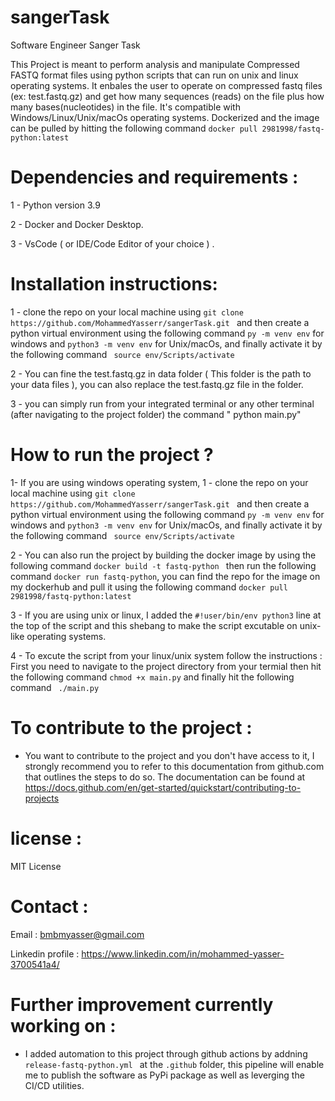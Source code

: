 # sangerTask
Software Engineer Sanger Task

This Project is meant to perform analysis and manipulate Compressed FASTQ format files using python scripts that can run on unix and linux operating systems. It enbales the user to operate on compressed fastq files (ex: test.fastq.gz) and get how many sequences (reads) on the file plus how many bases(nucleotides) in the file.
It's compatible with Windows/Linux/Unix/macOs operating systems. Dockerized and the image can be pulled by hitting the following command ``` docker pull 2981998/fastq-python:latest ``` 

# Dependencies and requirements : 

1 - Python version 3.9 

2 - Docker and Docker Desktop. 

3 - VsCode ( or IDE/Code Editor of your choice ) . 

# Installation instructions:

1 - clone the repo on your local machine using ```git clone https://github.com/MohammedYasserr/sangerTask.git ``` and then create a python virtual environment using the following command ``` py -m venv env ``` for windows and ``` python3 -m venv env ``` for Unix/macOs, and finally activate it by the following command ``` source env/Scripts/activate``` 

2 - You can fine the test.fastq.gz in data folder ( This folder is the path to your data files ), you can also replace the test.fastq.gz file in the folder.

3 - you can simply run from your integrated terminal or any other terminal (after navigating to the project folder) the command " python main.py"

# How to run the project ? 

1- If you are using windows operating system, 1 - clone the repo on your local machine using ```git clone https://github.com/MohammedYasserr/sangerTask.git ``` and then create a python virtual environment using the following command ``` py -m venv env ``` for windows and ``` python3 -m venv env ``` for Unix/macOs, and finally activate it by the following command ``` source env/Scripts/activate``` 

2 - You can also run the project by building the docker image by using the following command ```docker build -t fastq-python ``` then run the following command ``` docker run fastq-python ```, you can find the repo for the image on my dockerhub and pull it using the following command ``` docker pull 2981998/fastq-python:latest ```

3 - If you are using unix or linux, I added the ``` #!user/bin/env python3 ```  line at the top of the script and this shebang to make the script excutable on unix-like operating systems.

4 - To excute the script from your linux/unix system follow the instructions : First you need to navigate to the project directory from your termial then hit the following command ``` chmod +x main.py ``` and finally hit the following command ``` ./main.py```

# To contribute to the project : 
- You want to contribute to the project and you don't have access to it, I strongly recommend you to refer to this documentation from github.com that outlines the steps to do so. The documentation can be found at https://docs.github.com/en/get-started/quickstart/contributing-to-projects 

# license : 

MIT License

# Contact : 

Email : bmbmyasser@gmail.com

Linkedin profile : https://www.linkedin.com/in/mohammed-yasser-3700541a4/ 

# Further improvement currently working on : 

- I added automation to this project through github actions by addning ```release-fastq-python.yml ``` at the ```.github``` folder, this pipeline will enable me to publish the software as PyPi package as well as leverging the CI/CD utilities.

